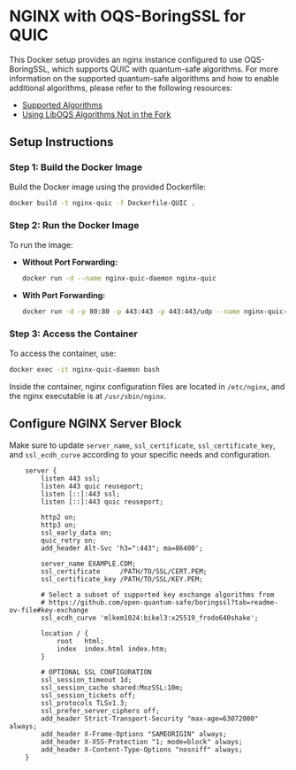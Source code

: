# NGINX with OQS-BoringSSL for QUIC

This Docker setup provides an nginx instance configured to use OQS-BoringSSL, which supports QUIC with quantum-safe algorithms. For more information on the supported quantum-safe algorithms and how to enable additional algorithms, please refer to the following resources:

- [Supported Algorithms](https://github.com/open-quantum-safe/boringssl?tab=readme-ov-file#supported-algorithms)
- [Using LibOQS Algorithms Not in the Fork](https://github.com/open-quantum-safe/boringssl/wiki/Using-liboqs-algorithms-not-in-the-fork)

## Setup Instructions

### Step 1: Build the Docker Image

Build the Docker image using the provided Dockerfile:

```bash
docker build -t nginx-quic -f Dockerfile-QUIC .
```

### Step 2: Run the Docker Image

To run the image:

- **Without Port Forwarding:**

  ```bash
  docker run -d --name nginx-quic-daemon nginx-quic
  ```

- **With Port Forwarding:**

  ```bash
  docker run -d -p 80:80 -p 443:443 -p 443:443/udp --name nginx-quic-daemon nginx-quic
  ```

### Step 3: Access the Container

To access the container, use:

```bash
docker exec -it nginx-quic-daemon bash
```

Inside the container, nginx configuration files are located in `/etc/nginx`, and the nginx executable is at `/usr/sbin/nginx`.

## Configure NGINX Server Block

Make sure to update `server_name`, `ssl_certificate`, `ssl_certificate_key`, and `ssl_ecdh_curve` according to your specific needs and configuration.

```
    server {
        listen 443 ssl;
        listen 443 quic reuseport;
        listen [::]:443 ssl;
        listen [::]:443 quic reuseport;

        http2 on;
        http3 on;
        ssl_early_data on;
        quic_retry on;
        add_header Alt-Svc 'h3=":443"; ma=86400';

        server_name EXAMPLE.COM;
        ssl_certificate		/PATH/TO/SSL/CERT.PEM;
        ssl_certificate_key	/PATH/TO/SSL/KEY.PEM;

        # Select a subset of supported key exchange algorithms from
        # https://github.com/open-quantum-safe/boringssl?tab=readme-ov-file#key-exchange
        ssl_ecdh_curve 'mlkem1024:bikel3:x25519_frodo640shake';

        location / {
            root   html;
            index  index.html index.htm;
        }

        # OPTIONAL SSL CONFIGURATION
        ssl_session_timeout 1d;
        ssl_session_cache shared:MozSSL:10m;
        ssl_session_tickets off;
        ssl_protocols TLSv1.3;
        ssl_prefer_server_ciphers off;
        add_header Strict-Transport-Security "max-age=63072000" always;
        add_header X-Frame-Options "SAMEORIGIN" always;
        add_header X-XSS-Protection "1; mode=block" always;
        add_header X-Content-Type-Options "nosniff" always;
    }
```
